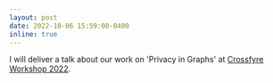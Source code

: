 ```yaml
---
layout: post
date: 2022-10-06 15:59:00-0400
inline: true
---
```


I will deliver a talk about our work on 'Privacy in Graphs' at [Crossfyre Workshop 2022](https://crossfyre22.github.io/index.html).
